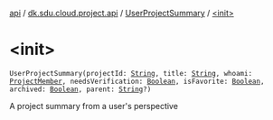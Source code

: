 [api](../../index.md) / [dk.sdu.cloud.project.api](../index.md) / [UserProjectSummary](index.md) / [&lt;init&gt;](./-init-.md)

# &lt;init&gt;

`UserProjectSummary(projectId: `[`String`](https://kotlinlang.org/api/latest/jvm/stdlib/kotlin/-string/index.html)`, title: `[`String`](https://kotlinlang.org/api/latest/jvm/stdlib/kotlin/-string/index.html)`, whoami: `[`ProjectMember`](../-project-member/index.md)`, needsVerification: `[`Boolean`](https://kotlinlang.org/api/latest/jvm/stdlib/kotlin/-boolean/index.html)`, isFavorite: `[`Boolean`](https://kotlinlang.org/api/latest/jvm/stdlib/kotlin/-boolean/index.html)`, archived: `[`Boolean`](https://kotlinlang.org/api/latest/jvm/stdlib/kotlin/-boolean/index.html)`, parent: `[`String`](https://kotlinlang.org/api/latest/jvm/stdlib/kotlin/-string/index.html)`?)`

A project summary from a user's perspective

